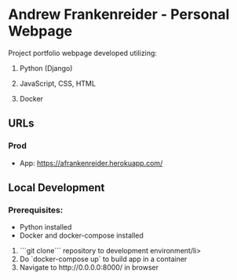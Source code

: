 # Andrew Frankenreider - Personal Webpage

Project portfolio webpage developed utilizing:

1. Python (Django)

2. JavaScript, CSS, HTML

3. Docker

## URLs

### Prod

- App: https://afrankenreider.herokuapp.com/

## Local Development

### Prerequisites:

- Python installed
- Docker and docker-compose installed
<ol>
  <li>```git clone``` repository to development environment/li>
  <li>Do `docker-compose up` to build app in a container</li>
  <li>Navigate to http://0.0.0.0:8000/ in browser</li>
</ol>
